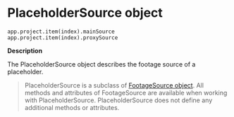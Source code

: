 # PlaceholderSource object

`app.project.item(index).mainSource`
<br/>
`app.project.item(index).proxySource`
<br/>

**Description**

The PlaceholderSource object describes the footage source of a placeholder.

> PlaceholderSource is a subclass of [FootageSource object](footagesource.md#footagesource). All methods and attributes of FootageSource are available when working with PlaceholderSource. PlaceholderSource does not define any additional methods or attributes.
